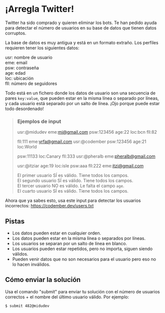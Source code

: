 # ¡Arregla Twitter!

Twitter ha sido comprado y quieren eliminar los bots. Te han pedido ayuda para detectar el número de usuarios en su base de datos que tienen datos corruptos.

La base de datos es muy antigua y está en un formato extraño. Los perfiles requieren tener los siguientes datos:

usr: nombre de usuario\
eme: email\
psw: contraseña\
age: edad\
loc: ubicación\
fll: número de seguidores

Todo está en un fichero donde los datos de usuario son una secuencia de pares `key:value`, que pueden estar en la misma línea o separado por líneas, y cada usuario está separado por un salto de línea. ¡Ojo porque puede estar todo desordenado!

>### Ejemplos de input
>
>usr:@midudev eme:mi@gmail.com psw:123456 age:22 loc:bcn fll:82
>
>fll:111 eme:yrfa@gmail.com usr:@codember psw:123456 age:21 loc:World
>
>psw:11133 loc:Canary fll:333 usr:@pheralb eme:pheralb@gmail.com
>
>usr:@itziar age:19 loc:isle psw:aaa fll:222 eme:itzi@gmail.com
>
>El primer usuario SÍ es válido. Tiene todos los campos.\
>El segundo usuario SÍ es válido. Tiene todos los campos.\
>El tercer usuario NO es válido. Le falta el campo `age`.\
>El cuarto usuario SÍ es válido. Tiene todos los campos.

Ahora que ya sabes esto, usa este input para detectar los usuarios incorrectos: https://codember.dev/users.txt

## Pistas

- Los datos pueden estar en cualquier orden.
- Los datos pueden estar en la misma línea o separados por líneas.
- Los usuarios se separan por un salto de línea en blanco.
- Los usuarios pueden estar repetidos, pero no importa, siguen siendo válidos.
- Pueden venir datos que no son necesarios para el usuario pero eso no lo hacen inválidos.
  
## Cómo enviar la solución

Usa el comando "submit" para enviar tu solución con el número de usuarios correctos + el nombre del último usuario válido. Por ejemplo:

`$ submit 482@midudev`
